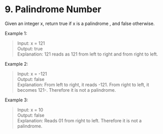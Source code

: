 # 9. Palindrome Number

Given an integer x, return true if x is a palindrome , and false otherwise.

Example 1:

>Input: x = 121\
>Output: true\
Explanation: 121 reads as 121 from left to right and from right to left.

Example 2:

>Input: x = -121\
>Output: false\
Explanation: From left to right, it reads -121. From right to left, it becomes 121-. Therefore it is not a palindrome.

Example 3:

>Input: x = 10\
>Output: false\
Explanation: Reads 01 from right to left. Therefore it is not a palindrome.